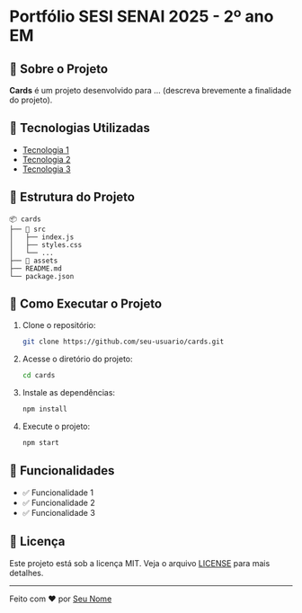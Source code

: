 # Portfólio SESI SENAI 2025 - 2º ano EM

## 📌 Sobre o Projeto

**Cards** é um projeto desenvolvido para ... (descreva brevemente a finalidade do projeto).

## 🚀 Tecnologias Utilizadas

- [Tecnologia 1](https://link-da-tecnologia.com)
- [Tecnologia 2](https://link-da-tecnologia.com)
- [Tecnologia 3](https://link-da-tecnologia.com)

## 📂 Estrutura do Projeto

```
📦 cards
├── 📁 src
│   ├── index.js
│   ├── styles.css
│   └── ...
├── 📁 assets
├── README.md
└── package.json
```

## 🔧 Como Executar o Projeto

1. Clone o repositório:
   ```sh
   git clone https://github.com/seu-usuario/cards.git
   ```
2. Acesse o diretório do projeto:
   ```sh
   cd cards
   ```
3. Instale as dependências:
   ```sh
   npm install
   ```
4. Execute o projeto:
   ```sh
   npm start
   ```

## 📌 Funcionalidades

- ✅ Funcionalidade 1
- ✅ Funcionalidade 2
- ✅ Funcionalidade 3

## 📝 Licença

Este projeto está sob a licença MIT. Veja o arquivo [LICENSE](LICENSE) para mais detalhes.

---

Feito com ❤️ por [Seu Nome](https://github.com/seu-usuario)
